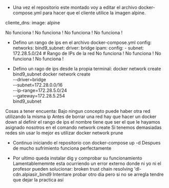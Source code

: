 - Una vez el repositorio este montado voy a editar el archivo docker-compose.yml para hacer que el cliente utilice la imagen alpine.

cliente_dns:
image: alpine

No funciona ! No funciona ! No funciona ! No funciona !
- Defino un rango de ips en el archivo docker-compose.yml
config:
networks:
  bind9_subnet:
    driver: bridge
    ipam:
      config:
        - subnet: 172.28.5.0/24 # Rango de IPs de la red
No funciona ! No funciona ! No funciona ! No funciona !

- Defino un rago de ips desde la propia terminal:
docker network create bind9_subnet
docker network create \
  --driver=bridge \
  --subnet=172.28.0.0/16 \
  --ip-range=172.28.5.0/24 \
  --gateway=172.28.5.254 \
  bind9_subnet

Cosas a tener encuenta:
Bajo ningun concepto puede haber otra red utilizando la misma ip
Antes de borrar una red hay que hacer un docker down
al definir el rango de ips el nombre tiene que ser el que le hayamos asignado nosotros en el comando network create
Si tenemos demasiadas redes sin usar lo mejor es utilizar docker network prune

- Continuo iniciando el repositorio con docker-compose up -d
Despues de mucho sufrimiento funciona perfectamente

- Por ultimo queda instalar dig y comprobar su funcionamiento
Lamentablememnte esta ocurriendo un error externo donde ni yo ni el profesor pueden solucionar:
broken trust chain resolving 'dl-cdn.alpiasir_bind9
Intentare probar otro dia pero si no se arregla tendre que dejar la practica así

